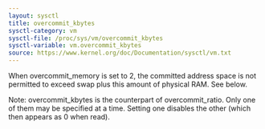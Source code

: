```yaml
---
layout: sysctl
title: overcommit_kbytes
sysctl-category: vm
sysctl-file: /proc/sys/vm/overcommit_kbytes
sysctl-variable: vm.overcommit_kbytes
source: https://www.kernel.org/doc/Documentation/sysctl/vm.txt
---
```


When overcommit_memory is set to 2, the committed address space is not
permitted to exceed swap plus this amount of physical RAM. See below.

Note: overcommit_kbytes is the counterpart of overcommit_ratio. Only one
of them may be specified at a time. Setting one disables the other (which
then appears as 0 when read).

